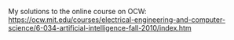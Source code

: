 My solutions to the online course on OCW:
https://ocw.mit.edu/courses/electrical-engineering-and-computer-science/6-034-artificial-intelligence-fall-2010/index.htm
